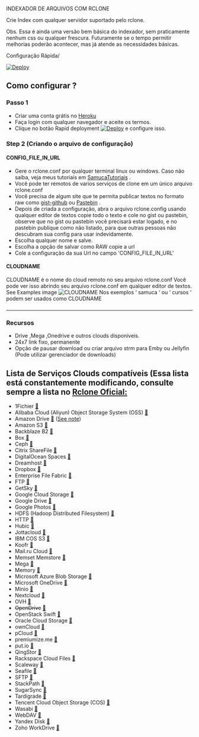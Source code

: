 INDEXADOR DE ARQUIVOS COM RCLONE

Crie Index com qualquer servidor suportado pelo rclone.

Obs.  Essa é ainda uma versão bem básica do indexador, sem praticamente nenhum css ou qualquer frescura.
Futuramente se o tempo permitir melhorias poderão acontecer, mas já atende as necessidades básicas.

Configuração Rápida/ 

[![Deploy](https://www.herokucdn.com/deploy/button.svg)](https://dashboard.heroku.com/new?template=https://github.com/samucamg/indexador-com-rclone)

## Como configurar ?
### Passo 1
* Criar uma conta grátis no [Heroku](https://dashboard.heroku.com/login)
* Faça login com qualquer navegador e aceite os termos.
* Clique no botão Rapid deployment [![Deploy](https://www.herokucdn.com/deploy/button.svg)](https://dashboard.heroku.com/new?template=https://github.com/samucamg/indexador-com-rclone) e configure isso.
### Step 2 (Criando o arquivo de configuração)
#### CONFIG_FILE_IN_URL

* Gere o rclone.conf por qualquer terminal linux ou windows.  Caso não saiba, veja meus tutoriais em [SamucaTutoriais](https://www.youtube.com/c/SamucaTutoriais) .
* Você pode ter remotos de varios serviços de clone em um único arquivo rclone.conf
* Você precisa de algum site que te permita publicar textos no formato raw como [gist-github](https://gist.github.com) ou [Pastebin](https://pastebin.com) .
* Depois de criada a configuração, abra o arquivo rclone.config usando qualquer editor de textos copie  todo o texto e cole no gist ou pastebin, observe que no gist ou pastebin você precisará estar logado, e no pastebin publique como não listado, para que outras pessoas não descubram sua config para usar indevidamente.
* Escolha qualquer nome e salve.
* Escolha a opção de salvar como RAW copie a url
* Cole a configuração da sua Url no campo 'CONFIG_FILE_IN_URL' 

#### CLOUDNAME
CLOUDNAME é o nome do cloud remoto no seu arquivo rclone.conf
Você pode ver isso abrindo seu arquivo rclone.conf em qualquer editor de textos.
See Examples image ![CLOUDNAME](https://i.imgur.com/lsBZabH.jpeg) Nos exemplos ‘ samuca ‘ ou ‘ cursos ‘ podem ser usados como CLOUDNAME
### 

------------
### Recursos

* Drive ,Mega ,Onedrive e outros clouds disponíveis.
* 24x7 link fixo, permanente
* Opção de pausar download ou criar arquivo strm para Emby ou Jellyfin (Pode utilizar gerenciador de downloads)

## Lista de Serviços Clouds compatíveis (Essa lista está constantemente modificando, consulte sempre a lista no [Rclone Oficial:](https://rclone.org/)

  * 1Fichier [:page_facing_up:](https://rclone.org/fichier/)
  * Alibaba Cloud (Aliyun) Object Storage System (OSS) [:page_facing_up:](https://rclone.org/s3/#alibaba-oss)
  * Amazon Drive [:page_facing_up:](https://rclone.org/amazonclouddrive/) ([See note](https://rclone.org/amazonclouddrive/#status))
  * Amazon S3 [:page_facing_up:](https://rclone.org/s3/)
  * Backblaze B2 [:page_facing_up:](https://rclone.org/b2/)
  * Box [:page_facing_up:](https://rclone.org/box/)
  * Ceph [:page_facing_up:](https://rclone.org/s3/#ceph)
  * Citrix ShareFile [:page_facing_up:](https://rclone.org/sharefile/)
  * DigitalOcean Spaces [:page_facing_up:](https://rclone.org/s3/#digitalocean-spaces)
  * Dreamhost [:page_facing_up:](https://rclone.org/s3/#dreamhost)
  * Dropbox [:page_facing_up:](https://rclone.org/dropbox/)
  * Enterprise File Fabric [:page_facing_up:](https://rclone.org/filefabric/)
  * FTP [:page_facing_up:](https://rclone.org/ftp/)
  * GetSky [:page_facing_up:](https://rclone.org/jottacloud/)
  * Google Cloud Storage [:page_facing_up:](https://rclone.org/googlecloudstorage/)
  * Google Drive [:page_facing_up:](https://rclone.org/drive/)
  * Google Photos [:page_facing_up:](https://rclone.org/googlephotos/)
  * HDFS (Hadoop Distributed Filesystem) [:page_facing_up:](https://rclone.org/hdfs/)
  * HTTP [:page_facing_up:](https://rclone.org/http/)
  * Hubic [:page_facing_up:](https://rclone.org/hubic/)
  * Jottacloud [:page_facing_up:](https://rclone.org/jottacloud/)
  * IBM COS S3 [:page_facing_up:](https://rclone.org/s3/#ibm-cos-s3)
  * Koofr [:page_facing_up:](https://rclone.org/koofr/)
  * Mail.ru Cloud [:page_facing_up:](https://rclone.org/mailru/)
  * Memset Memstore [:page_facing_up:](https://rclone.org/swift/)
  * Mega [:page_facing_up:](https://rclone.org/mega/)
  * Memory [:page_facing_up:](https://rclone.org/memory/)
  * Microsoft Azure Blob Storage [:page_facing_up:](https://rclone.org/azureblob/)
  * Microsoft OneDrive [:page_facing_up:](https://rclone.org/onedrive/)
  * Minio [:page_facing_up:](https://rclone.org/s3/#minio)
  * Nextcloud [:page_facing_up:](https://rclone.org/webdav/#nextcloud)
  * OVH [:page_facing_up:](https://rclone.org/swift/)
  * <del>OpenDrive</del> [:page_facing_up:](https://rclone.org/opendrive/)
  * OpenStack Swift [:page_facing_up:](https://rclone.org/swift/)
  * Oracle Cloud Storage [:page_facing_up:](https://rclone.org/swift/)
  * ownCloud [:page_facing_up:](https://rclone.org/webdav/#owncloud)
  * pCloud [:page_facing_up:](https://rclone.org/pcloud/)
  * premiumize.me [:page_facing_up:](https://rclone.org/premiumizeme/)
  * put.io [:page_facing_up:](https://rclone.org/putio/)
  * QingStor [:page_facing_up:](https://rclone.org/qingstor/)
  * Rackspace Cloud Files [:page_facing_up:](https://rclone.org/swift/)
  * Scaleway [:page_facing_up:](https://rclone.org/s3/#scaleway)
  * Seafile [:page_facing_up:](https://rclone.org/seafile/)
  * SFTP [:page_facing_up:](https://rclone.org/sftp/)
  * StackPath [:page_facing_up:](https://rclone.org/s3/#stackpath)
  * SugarSync [:page_facing_up:](https://rclone.org/sugarsync/)
  * Tardigrade [:page_facing_up:](https://rclone.org/tardigrade/)
  * Tencent Cloud Object Storage (COS) [:page_facing_up:](https://rclone.org/s3/#tencent-cos)
  * Wasabi [:page_facing_up:](https://rclone.org/s3/#wasabi)
  * WebDAV [:page_facing_up:](https://rclone.org/webdav/)
  * Yandex Disk [:page_facing_up:](https://rclone.org/yandex/)
  * Zoho WorkDrive [:page_facing_up:](https://rclone.org/zoho/)

 
